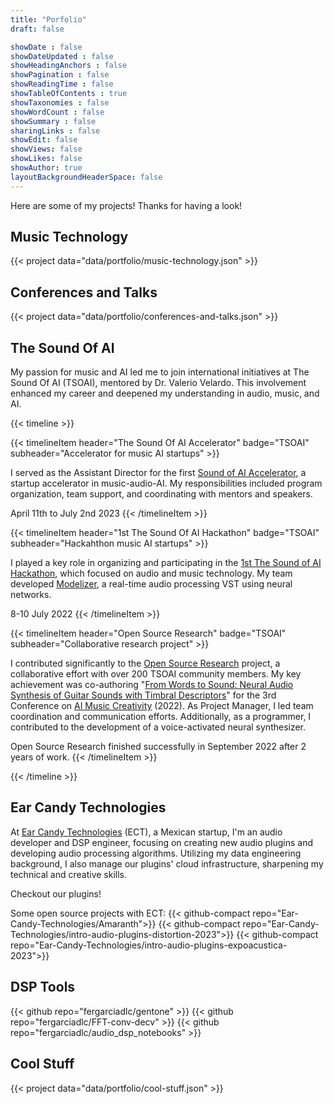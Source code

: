 ```yaml
---
title: "Porfolio"
draft: false

showDate : false
showDateUpdated : false
showHeadingAnchors : false
showPagination : false
showReadingTime : false
showTableOfContents : true
showTaxonomies : false 
showWordCount : false
showSummary : false
sharingLinks : false
showEdit: false
showViews: false
showLikes: false
showAuthor: true
layoutBackgroundHeaderSpace: false
---
```


Here are some of my projects! Thanks for having a look!

## Music Technology
{{< project data="data/portfolio/music-technology.json" >}}


## Conferences and Talks
{{< project data="data/portfolio/conferences-and-talks.json" >}}

## The Sound Of AI
My passion for music and AI led me to join international initiatives at The Sound Of AI (TSOAI), mentored by Dr. Valerio Velardo. This involvement enhanced my career and deepened my understanding in audio, music, and AI. 

{{< timeline >}}

{{< timelineItem header="The Sound Of AI Accelerator" badge="TSOAI" subheader="Accelerator for music AI startups" >}}
<p>
    I served as the Assistant Director for the first <a href="https://thesoundofai.com/accelerator.html">Sound of AI Accelerator</a>, a startup accelerator in music-audio-AI. My responsibilities included program organization, team support, and coordinating with mentors and speakers.
</p>

April 11th to July 2nd 2023
{{< /timelineItem >}}

{{< timelineItem header="1st The Sound Of AI Hackathon" badge="TSOAI" subheader="Hackahthon music AI startups" >}}
<p>
    I played a key role in organizing and participating in the <a href="https://musikalkemist.github.io/thesoundofaihackathon/">1st The Sound of AI Hackathon</a>, which focused on audio and music technology. My team developed <a href="https://github.com/rodoortiz/Modelizer">Modelizer</a>, a real-time audio processing VST using neural networks.
</p>

8-10 July 2022
{{< /timelineItem >}}

{{< timelineItem header="Open Source Research" badge="TSOAI" subheader="Collaborative research project" >}}
<p>
    I contributed significantly to the <a href="https://thesoundofaiosr.github.io/">Open Source Research</a> project, a collaborative effort with over 200 TSOAI community members. My key achievement was co-authoring "<a href="https://zenodo.org/records/7088416">From Words to Sound: Neural Audio Synthesis of Guitar Sounds with Timbral Descriptors</a>" for the 3rd Conference on <a href="https://aimusiccreativity.org/">AI Music Creativity</a> (2022). As Project Manager, I led team coordination and communication efforts. Additionally, as a programmer, I contributed to the development of a voice-activated neural synthesizer.
</p>

Open Source Research finished successfully in September 2022 after 2 years of work.
{{< /timelineItem >}}

{{< /timeline >}}

## Ear Candy Technologies
At [Ear Candy Technologies](https://www.earcandytech.com) (ECT), a Mexican startup, I'm an audio developer and DSP engineer, focusing on creating new audio plugins and developing audio processing algorithms. Utilizing my data engineering background, I also manage our plugins' cloud infrastructure, sharpening my technical and creative skills.

Checkout our plugins!

Some open source projects with ECT:
{{< github-compact repo="Ear-Candy-Technologies/Amaranth">}}
{{< github-compact repo="Ear-Candy-Technologies/intro-audio-plugins-distortion-2023">}}
{{< github-compact repo="Ear-Candy-Technologies/intro-audio-plugins-expoacustica-2023">}}

## DSP Tools
<!-- {{< project data="data/portfolio/dsp-tools.json" >}} -->
{{< github repo="fergarciadlc/gentone" >}}
{{< github repo="fergarciadlc/FFT-conv-decv" >}}
{{< github repo="fergarciadlc/audio_dsp_notebooks" >}}

## Cool Stuff
{{< project data="data/portfolio/cool-stuff.json" >}}
